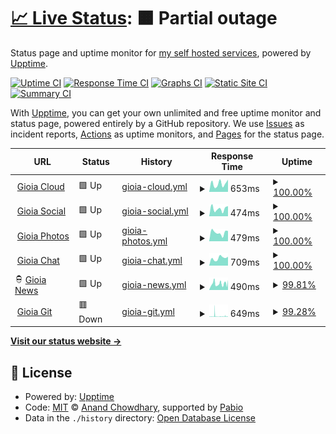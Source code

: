 # [📈 Live Status](https://status.gioia.cloud): <!--live status--> **🟧 Partial outage**

Status page and uptime monitor for [my self hosted services](https://andrewgioia.com), powered by [Upptime](https://github.com/upptime/upptime).

[![Uptime CI](https://github.com/andrewgioia/status/workflows/Uptime%20CI/badge.svg)](https://github.com/andrewgioia/status/actions?query=workflow%3A%22Uptime+CI%22)
[![Response Time CI](https://github.com/andrewgioia/status/workflows/Response%20Time%20CI/badge.svg)](https://github.com/andrewgioia/status/actions?query=workflow%3A%22Response+Time+CI%22)
[![Graphs CI](https://github.com/andrewgioia/status/workflows/Graphs%20CI/badge.svg)](https://github.com/andrewgioia/status/actions?query=workflow%3A%22Graphs+CI%22)
[![Static Site CI](https://github.com/andrewgioia/status/workflows/Static%20Site%20CI/badge.svg)](https://github.com/andrewgioia/status/actions?query=workflow%3A%22Static+Site+CI%22)
[![Summary CI](https://github.com/andrewgioia/status/workflows/Summary%20CI/badge.svg)](https://github.com/andrewgioia/status/actions?query=workflow%3A%22Summary+CI%22)

With [Upptime](https://upptime.js.org), you can get your own unlimited and free uptime monitor and status page, powered entirely by a GitHub repository. We use [Issues](https://github.com/andrewgioia/status/issues) as incident reports, [Actions](https://github.com/andrewgioia/status/actions) as uptime monitors, and [Pages](https://status.gioia.cloud) for the status page.

<!--start: status pages-->
<!-- This summary is generated by Upptime (https://github.com/upptime/upptime) -->
<!-- Do not edit this manually, your changes will be overwritten -->
<!-- prettier-ignore -->
| URL | Status | History | Response Time | Uptime |
| --- | ------ | ------- | ------------- | ------ |
| <img alt="" src="https://icons.duckduckgo.com/ip3/gioia.cloud.ico" height="13"> [Gioia Cloud](https://gioia.cloud) | 🟩 Up | [gioia-cloud.yml](https://github.com/andrewgioia/status/commits/HEAD/history/gioia-cloud.yml) | <details><summary><img alt="Response time graph" src="./graphs/gioia-cloud/response-time-week.png" height="20"> 653ms</summary><br><a href="https://status.gioia.cloud/history/gioia-cloud"><img alt="Response time 586" src="https://img.shields.io/endpoint?url=https%3A%2F%2Fraw.githubusercontent.com%2Fandrewgioia%2Fstatus%2FHEAD%2Fapi%2Fgioia-cloud%2Fresponse-time.json"></a><br><a href="https://status.gioia.cloud/history/gioia-cloud"><img alt="24-hour response time 968" src="https://img.shields.io/endpoint?url=https%3A%2F%2Fraw.githubusercontent.com%2Fandrewgioia%2Fstatus%2FHEAD%2Fapi%2Fgioia-cloud%2Fresponse-time-day.json"></a><br><a href="https://status.gioia.cloud/history/gioia-cloud"><img alt="7-day response time 653" src="https://img.shields.io/endpoint?url=https%3A%2F%2Fraw.githubusercontent.com%2Fandrewgioia%2Fstatus%2FHEAD%2Fapi%2Fgioia-cloud%2Fresponse-time-week.json"></a><br><a href="https://status.gioia.cloud/history/gioia-cloud"><img alt="30-day response time 520" src="https://img.shields.io/endpoint?url=https%3A%2F%2Fraw.githubusercontent.com%2Fandrewgioia%2Fstatus%2FHEAD%2Fapi%2Fgioia-cloud%2Fresponse-time-month.json"></a><br><a href="https://status.gioia.cloud/history/gioia-cloud"><img alt="1-year response time 586" src="https://img.shields.io/endpoint?url=https%3A%2F%2Fraw.githubusercontent.com%2Fandrewgioia%2Fstatus%2FHEAD%2Fapi%2Fgioia-cloud%2Fresponse-time-year.json"></a></details> | <details><summary><a href="https://status.gioia.cloud/history/gioia-cloud">100.00%</a></summary><a href="https://status.gioia.cloud/history/gioia-cloud"><img alt="All-time uptime 99.99%" src="https://img.shields.io/endpoint?url=https%3A%2F%2Fraw.githubusercontent.com%2Fandrewgioia%2Fstatus%2FHEAD%2Fapi%2Fgioia-cloud%2Fuptime.json"></a><br><a href="https://status.gioia.cloud/history/gioia-cloud"><img alt="24-hour uptime 100.00%" src="https://img.shields.io/endpoint?url=https%3A%2F%2Fraw.githubusercontent.com%2Fandrewgioia%2Fstatus%2FHEAD%2Fapi%2Fgioia-cloud%2Fuptime-day.json"></a><br><a href="https://status.gioia.cloud/history/gioia-cloud"><img alt="7-day uptime 100.00%" src="https://img.shields.io/endpoint?url=https%3A%2F%2Fraw.githubusercontent.com%2Fandrewgioia%2Fstatus%2FHEAD%2Fapi%2Fgioia-cloud%2Fuptime-week.json"></a><br><a href="https://status.gioia.cloud/history/gioia-cloud"><img alt="30-day uptime 100.00%" src="https://img.shields.io/endpoint?url=https%3A%2F%2Fraw.githubusercontent.com%2Fandrewgioia%2Fstatus%2FHEAD%2Fapi%2Fgioia-cloud%2Fuptime-month.json"></a><br><a href="https://status.gioia.cloud/history/gioia-cloud"><img alt="1-year uptime 99.99%" src="https://img.shields.io/endpoint?url=https%3A%2F%2Fraw.githubusercontent.com%2Fandrewgioia%2Fstatus%2FHEAD%2Fapi%2Fgioia-cloud%2Fuptime-year.json"></a></details>
| <img alt="" src="https://icons.duckduckgo.com/ip3/gioia.social.ico" height="13"> [Gioia Social](https://gioia.social/api/v2/instance) | 🟩 Up | [gioia-social.yml](https://github.com/andrewgioia/status/commits/HEAD/history/gioia-social.yml) | <details><summary><img alt="Response time graph" src="./graphs/gioia-social/response-time-week.png" height="20"> 474ms</summary><br><a href="https://status.gioia.cloud/history/gioia-social"><img alt="Response time 379" src="https://img.shields.io/endpoint?url=https%3A%2F%2Fraw.githubusercontent.com%2Fandrewgioia%2Fstatus%2FHEAD%2Fapi%2Fgioia-social%2Fresponse-time.json"></a><br><a href="https://status.gioia.cloud/history/gioia-social"><img alt="24-hour response time 637" src="https://img.shields.io/endpoint?url=https%3A%2F%2Fraw.githubusercontent.com%2Fandrewgioia%2Fstatus%2FHEAD%2Fapi%2Fgioia-social%2Fresponse-time-day.json"></a><br><a href="https://status.gioia.cloud/history/gioia-social"><img alt="7-day response time 474" src="https://img.shields.io/endpoint?url=https%3A%2F%2Fraw.githubusercontent.com%2Fandrewgioia%2Fstatus%2FHEAD%2Fapi%2Fgioia-social%2Fresponse-time-week.json"></a><br><a href="https://status.gioia.cloud/history/gioia-social"><img alt="30-day response time 439" src="https://img.shields.io/endpoint?url=https%3A%2F%2Fraw.githubusercontent.com%2Fandrewgioia%2Fstatus%2FHEAD%2Fapi%2Fgioia-social%2Fresponse-time-month.json"></a><br><a href="https://status.gioia.cloud/history/gioia-social"><img alt="1-year response time 379" src="https://img.shields.io/endpoint?url=https%3A%2F%2Fraw.githubusercontent.com%2Fandrewgioia%2Fstatus%2FHEAD%2Fapi%2Fgioia-social%2Fresponse-time-year.json"></a></details> | <details><summary><a href="https://status.gioia.cloud/history/gioia-social">100.00%</a></summary><a href="https://status.gioia.cloud/history/gioia-social"><img alt="All-time uptime 100.00%" src="https://img.shields.io/endpoint?url=https%3A%2F%2Fraw.githubusercontent.com%2Fandrewgioia%2Fstatus%2FHEAD%2Fapi%2Fgioia-social%2Fuptime.json"></a><br><a href="https://status.gioia.cloud/history/gioia-social"><img alt="24-hour uptime 100.00%" src="https://img.shields.io/endpoint?url=https%3A%2F%2Fraw.githubusercontent.com%2Fandrewgioia%2Fstatus%2FHEAD%2Fapi%2Fgioia-social%2Fuptime-day.json"></a><br><a href="https://status.gioia.cloud/history/gioia-social"><img alt="7-day uptime 100.00%" src="https://img.shields.io/endpoint?url=https%3A%2F%2Fraw.githubusercontent.com%2Fandrewgioia%2Fstatus%2FHEAD%2Fapi%2Fgioia-social%2Fuptime-week.json"></a><br><a href="https://status.gioia.cloud/history/gioia-social"><img alt="30-day uptime 100.00%" src="https://img.shields.io/endpoint?url=https%3A%2F%2Fraw.githubusercontent.com%2Fandrewgioia%2Fstatus%2FHEAD%2Fapi%2Fgioia-social%2Fuptime-month.json"></a><br><a href="https://status.gioia.cloud/history/gioia-social"><img alt="1-year uptime 100.00%" src="https://img.shields.io/endpoint?url=https%3A%2F%2Fraw.githubusercontent.com%2Fandrewgioia%2Fstatus%2FHEAD%2Fapi%2Fgioia-social%2Fuptime-year.json"></a></details>
| <img alt="" src="https://icons.duckduckgo.com/ip3/gioia.photos.ico" height="13"> [Gioia Photos](https://gioia.photos) | 🟩 Up | [gioia-photos.yml](https://github.com/andrewgioia/status/commits/HEAD/history/gioia-photos.yml) | <details><summary><img alt="Response time graph" src="./graphs/gioia-photos/response-time-week.png" height="20"> 479ms</summary><br><a href="https://status.gioia.cloud/history/gioia-photos"><img alt="Response time 439" src="https://img.shields.io/endpoint?url=https%3A%2F%2Fraw.githubusercontent.com%2Fandrewgioia%2Fstatus%2FHEAD%2Fapi%2Fgioia-photos%2Fresponse-time.json"></a><br><a href="https://status.gioia.cloud/history/gioia-photos"><img alt="24-hour response time 568" src="https://img.shields.io/endpoint?url=https%3A%2F%2Fraw.githubusercontent.com%2Fandrewgioia%2Fstatus%2FHEAD%2Fapi%2Fgioia-photos%2Fresponse-time-day.json"></a><br><a href="https://status.gioia.cloud/history/gioia-photos"><img alt="7-day response time 479" src="https://img.shields.io/endpoint?url=https%3A%2F%2Fraw.githubusercontent.com%2Fandrewgioia%2Fstatus%2FHEAD%2Fapi%2Fgioia-photos%2Fresponse-time-week.json"></a><br><a href="https://status.gioia.cloud/history/gioia-photos"><img alt="30-day response time 456" src="https://img.shields.io/endpoint?url=https%3A%2F%2Fraw.githubusercontent.com%2Fandrewgioia%2Fstatus%2FHEAD%2Fapi%2Fgioia-photos%2Fresponse-time-month.json"></a><br><a href="https://status.gioia.cloud/history/gioia-photos"><img alt="1-year response time 439" src="https://img.shields.io/endpoint?url=https%3A%2F%2Fraw.githubusercontent.com%2Fandrewgioia%2Fstatus%2FHEAD%2Fapi%2Fgioia-photos%2Fresponse-time-year.json"></a></details> | <details><summary><a href="https://status.gioia.cloud/history/gioia-photos">100.00%</a></summary><a href="https://status.gioia.cloud/history/gioia-photos"><img alt="All-time uptime 100.00%" src="https://img.shields.io/endpoint?url=https%3A%2F%2Fraw.githubusercontent.com%2Fandrewgioia%2Fstatus%2FHEAD%2Fapi%2Fgioia-photos%2Fuptime.json"></a><br><a href="https://status.gioia.cloud/history/gioia-photos"><img alt="24-hour uptime 100.00%" src="https://img.shields.io/endpoint?url=https%3A%2F%2Fraw.githubusercontent.com%2Fandrewgioia%2Fstatus%2FHEAD%2Fapi%2Fgioia-photos%2Fuptime-day.json"></a><br><a href="https://status.gioia.cloud/history/gioia-photos"><img alt="7-day uptime 100.00%" src="https://img.shields.io/endpoint?url=https%3A%2F%2Fraw.githubusercontent.com%2Fandrewgioia%2Fstatus%2FHEAD%2Fapi%2Fgioia-photos%2Fuptime-week.json"></a><br><a href="https://status.gioia.cloud/history/gioia-photos"><img alt="30-day uptime 100.00%" src="https://img.shields.io/endpoint?url=https%3A%2F%2Fraw.githubusercontent.com%2Fandrewgioia%2Fstatus%2FHEAD%2Fapi%2Fgioia-photos%2Fuptime-month.json"></a><br><a href="https://status.gioia.cloud/history/gioia-photos"><img alt="1-year uptime 100.00%" src="https://img.shields.io/endpoint?url=https%3A%2F%2Fraw.githubusercontent.com%2Fandrewgioia%2Fstatus%2FHEAD%2Fapi%2Fgioia-photos%2Fuptime-year.json"></a></details>
| <img alt="" src="https://icons.duckduckgo.com/ip3/element.gioia.chat.ico" height="13"> [Gioia Chat](https://element.gioia.chat) | 🟩 Up | [gioia-chat.yml](https://github.com/andrewgioia/status/commits/HEAD/history/gioia-chat.yml) | <details><summary><img alt="Response time graph" src="./graphs/gioia-chat/response-time-week.png" height="20"> 709ms</summary><br><a href="https://status.gioia.cloud/history/gioia-chat"><img alt="Response time 650" src="https://img.shields.io/endpoint?url=https%3A%2F%2Fraw.githubusercontent.com%2Fandrewgioia%2Fstatus%2FHEAD%2Fapi%2Fgioia-chat%2Fresponse-time.json"></a><br><a href="https://status.gioia.cloud/history/gioia-chat"><img alt="24-hour response time 835" src="https://img.shields.io/endpoint?url=https%3A%2F%2Fraw.githubusercontent.com%2Fandrewgioia%2Fstatus%2FHEAD%2Fapi%2Fgioia-chat%2Fresponse-time-day.json"></a><br><a href="https://status.gioia.cloud/history/gioia-chat"><img alt="7-day response time 709" src="https://img.shields.io/endpoint?url=https%3A%2F%2Fraw.githubusercontent.com%2Fandrewgioia%2Fstatus%2FHEAD%2Fapi%2Fgioia-chat%2Fresponse-time-week.json"></a><br><a href="https://status.gioia.cloud/history/gioia-chat"><img alt="30-day response time 571" src="https://img.shields.io/endpoint?url=https%3A%2F%2Fraw.githubusercontent.com%2Fandrewgioia%2Fstatus%2FHEAD%2Fapi%2Fgioia-chat%2Fresponse-time-month.json"></a><br><a href="https://status.gioia.cloud/history/gioia-chat"><img alt="1-year response time 650" src="https://img.shields.io/endpoint?url=https%3A%2F%2Fraw.githubusercontent.com%2Fandrewgioia%2Fstatus%2FHEAD%2Fapi%2Fgioia-chat%2Fresponse-time-year.json"></a></details> | <details><summary><a href="https://status.gioia.cloud/history/gioia-chat">100.00%</a></summary><a href="https://status.gioia.cloud/history/gioia-chat"><img alt="All-time uptime 100.00%" src="https://img.shields.io/endpoint?url=https%3A%2F%2Fraw.githubusercontent.com%2Fandrewgioia%2Fstatus%2FHEAD%2Fapi%2Fgioia-chat%2Fuptime.json"></a><br><a href="https://status.gioia.cloud/history/gioia-chat"><img alt="24-hour uptime 100.00%" src="https://img.shields.io/endpoint?url=https%3A%2F%2Fraw.githubusercontent.com%2Fandrewgioia%2Fstatus%2FHEAD%2Fapi%2Fgioia-chat%2Fuptime-day.json"></a><br><a href="https://status.gioia.cloud/history/gioia-chat"><img alt="7-day uptime 100.00%" src="https://img.shields.io/endpoint?url=https%3A%2F%2Fraw.githubusercontent.com%2Fandrewgioia%2Fstatus%2FHEAD%2Fapi%2Fgioia-chat%2Fuptime-week.json"></a><br><a href="https://status.gioia.cloud/history/gioia-chat"><img alt="30-day uptime 100.00%" src="https://img.shields.io/endpoint?url=https%3A%2F%2Fraw.githubusercontent.com%2Fandrewgioia%2Fstatus%2FHEAD%2Fapi%2Fgioia-chat%2Fuptime-month.json"></a><br><a href="https://status.gioia.cloud/history/gioia-chat"><img alt="1-year uptime 100.00%" src="https://img.shields.io/endpoint?url=https%3A%2F%2Fraw.githubusercontent.com%2Fandrewgioia%2Fstatus%2FHEAD%2Fapi%2Fgioia-chat%2Fuptime-year.json"></a></details>
| <img alt="" src="https://raw.githubusercontent.com/LemmyNet/lemmy-ui/main/src/assets/icons/icon-96x96.png" height="13"> [Gioia News](https://gioia.news) | 🟩 Up | [gioia-news.yml](https://github.com/andrewgioia/status/commits/HEAD/history/gioia-news.yml) | <details><summary><img alt="Response time graph" src="./graphs/gioia-news/response-time-week.png" height="20"> 490ms</summary><br><a href="https://status.gioia.cloud/history/gioia-news"><img alt="Response time 711" src="https://img.shields.io/endpoint?url=https%3A%2F%2Fraw.githubusercontent.com%2Fandrewgioia%2Fstatus%2FHEAD%2Fapi%2Fgioia-news%2Fresponse-time.json"></a><br><a href="https://status.gioia.cloud/history/gioia-news"><img alt="24-hour response time 492" src="https://img.shields.io/endpoint?url=https%3A%2F%2Fraw.githubusercontent.com%2Fandrewgioia%2Fstatus%2FHEAD%2Fapi%2Fgioia-news%2Fresponse-time-day.json"></a><br><a href="https://status.gioia.cloud/history/gioia-news"><img alt="7-day response time 490" src="https://img.shields.io/endpoint?url=https%3A%2F%2Fraw.githubusercontent.com%2Fandrewgioia%2Fstatus%2FHEAD%2Fapi%2Fgioia-news%2Fresponse-time-week.json"></a><br><a href="https://status.gioia.cloud/history/gioia-news"><img alt="30-day response time 851" src="https://img.shields.io/endpoint?url=https%3A%2F%2Fraw.githubusercontent.com%2Fandrewgioia%2Fstatus%2FHEAD%2Fapi%2Fgioia-news%2Fresponse-time-month.json"></a><br><a href="https://status.gioia.cloud/history/gioia-news"><img alt="1-year response time 711" src="https://img.shields.io/endpoint?url=https%3A%2F%2Fraw.githubusercontent.com%2Fandrewgioia%2Fstatus%2FHEAD%2Fapi%2Fgioia-news%2Fresponse-time-year.json"></a></details> | <details><summary><a href="https://status.gioia.cloud/history/gioia-news">99.81%</a></summary><a href="https://status.gioia.cloud/history/gioia-news"><img alt="All-time uptime 99.62%" src="https://img.shields.io/endpoint?url=https%3A%2F%2Fraw.githubusercontent.com%2Fandrewgioia%2Fstatus%2FHEAD%2Fapi%2Fgioia-news%2Fuptime.json"></a><br><a href="https://status.gioia.cloud/history/gioia-news"><img alt="24-hour uptime 100.00%" src="https://img.shields.io/endpoint?url=https%3A%2F%2Fraw.githubusercontent.com%2Fandrewgioia%2Fstatus%2FHEAD%2Fapi%2Fgioia-news%2Fuptime-day.json"></a><br><a href="https://status.gioia.cloud/history/gioia-news"><img alt="7-day uptime 99.81%" src="https://img.shields.io/endpoint?url=https%3A%2F%2Fraw.githubusercontent.com%2Fandrewgioia%2Fstatus%2FHEAD%2Fapi%2Fgioia-news%2Fuptime-week.json"></a><br><a href="https://status.gioia.cloud/history/gioia-news"><img alt="30-day uptime 99.38%" src="https://img.shields.io/endpoint?url=https%3A%2F%2Fraw.githubusercontent.com%2Fandrewgioia%2Fstatus%2FHEAD%2Fapi%2Fgioia-news%2Fuptime-month.json"></a><br><a href="https://status.gioia.cloud/history/gioia-news"><img alt="1-year uptime 99.62%" src="https://img.shields.io/endpoint?url=https%3A%2F%2Fraw.githubusercontent.com%2Fandrewgioia%2Fstatus%2FHEAD%2Fapi%2Fgioia-news%2Fuptime-year.json"></a></details>
| <img alt="" src="https://icons.duckduckgo.com/ip3/git.gioia.cloud.ico" height="13"> [Gioia Git](https://git.gioia.cloud/) | 🟥 Down | [gioia-git.yml](https://github.com/andrewgioia/status/commits/HEAD/history/gioia-git.yml) | <details><summary><img alt="Response time graph" src="./graphs/gioia-git/response-time-week.png" height="20"> 649ms</summary><br><a href="https://status.gioia.cloud/history/gioia-git"><img alt="Response time 361" src="https://img.shields.io/endpoint?url=https%3A%2F%2Fraw.githubusercontent.com%2Fandrewgioia%2Fstatus%2FHEAD%2Fapi%2Fgioia-git%2Fresponse-time.json"></a><br><a href="https://status.gioia.cloud/history/gioia-git"><img alt="24-hour response time 328" src="https://img.shields.io/endpoint?url=https%3A%2F%2Fraw.githubusercontent.com%2Fandrewgioia%2Fstatus%2FHEAD%2Fapi%2Fgioia-git%2Fresponse-time-day.json"></a><br><a href="https://status.gioia.cloud/history/gioia-git"><img alt="7-day response time 649" src="https://img.shields.io/endpoint?url=https%3A%2F%2Fraw.githubusercontent.com%2Fandrewgioia%2Fstatus%2FHEAD%2Fapi%2Fgioia-git%2Fresponse-time-week.json"></a><br><a href="https://status.gioia.cloud/history/gioia-git"><img alt="30-day response time 442" src="https://img.shields.io/endpoint?url=https%3A%2F%2Fraw.githubusercontent.com%2Fandrewgioia%2Fstatus%2FHEAD%2Fapi%2Fgioia-git%2Fresponse-time-month.json"></a><br><a href="https://status.gioia.cloud/history/gioia-git"><img alt="1-year response time 361" src="https://img.shields.io/endpoint?url=https%3A%2F%2Fraw.githubusercontent.com%2Fandrewgioia%2Fstatus%2FHEAD%2Fapi%2Fgioia-git%2Fresponse-time-year.json"></a></details> | <details><summary><a href="https://status.gioia.cloud/history/gioia-git">99.28%</a></summary><a href="https://status.gioia.cloud/history/gioia-git"><img alt="All-time uptime 99.83%" src="https://img.shields.io/endpoint?url=https%3A%2F%2Fraw.githubusercontent.com%2Fandrewgioia%2Fstatus%2FHEAD%2Fapi%2Fgioia-git%2Fuptime.json"></a><br><a href="https://status.gioia.cloud/history/gioia-git"><img alt="24-hour uptime 98.87%" src="https://img.shields.io/endpoint?url=https%3A%2F%2Fraw.githubusercontent.com%2Fandrewgioia%2Fstatus%2FHEAD%2Fapi%2Fgioia-git%2Fuptime-day.json"></a><br><a href="https://status.gioia.cloud/history/gioia-git"><img alt="7-day uptime 99.28%" src="https://img.shields.io/endpoint?url=https%3A%2F%2Fraw.githubusercontent.com%2Fandrewgioia%2Fstatus%2FHEAD%2Fapi%2Fgioia-git%2Fuptime-week.json"></a><br><a href="https://status.gioia.cloud/history/gioia-git"><img alt="30-day uptime 98.98%" src="https://img.shields.io/endpoint?url=https%3A%2F%2Fraw.githubusercontent.com%2Fandrewgioia%2Fstatus%2FHEAD%2Fapi%2Fgioia-git%2Fuptime-month.json"></a><br><a href="https://status.gioia.cloud/history/gioia-git"><img alt="1-year uptime 99.83%" src="https://img.shields.io/endpoint?url=https%3A%2F%2Fraw.githubusercontent.com%2Fandrewgioia%2Fstatus%2FHEAD%2Fapi%2Fgioia-git%2Fuptime-year.json"></a></details>

<!--end: status pages-->

[**Visit our status website →**](https://status.gioia.cloud)

## 📄 License

- Powered by: [Upptime](https://github.com/upptime/upptime)
- Code: [MIT](./LICENSE) © [Anand Chowdhary](https://anandchowdhary.com), supported by [Pabio](https://pabio.com)
- Data in the `./history` directory: [Open Database License](https://opendatacommons.org/licenses/odbl/1-0/)
